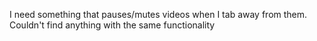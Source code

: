 I need something that pauses/mutes videos when I tab away from them. Couldn't find anything with the same functionality
